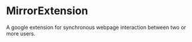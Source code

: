 # MirrorExtension
A google extension for synchronous webpage interaction between two or more users.
